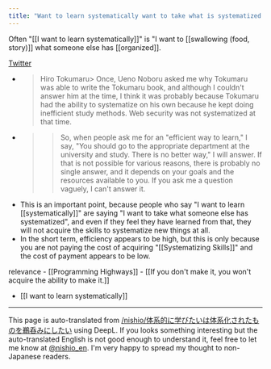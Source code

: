 ```yaml
---
title: "Want to learn systematically want to take what is systematized for granted."
---
```


Often "[[I want to learn systematically]]" is "I want to [[swallowing (food, story)]] what someone else has [[organized]].

[Twitter](https://twitter.com/nishio/status/1372115564865331200?s=21)
- > Hiro Tokumaru> Once, Ueno Noboru asked me why Tokumaru was able to write the Tokumaru book, and although I couldn't answer him at the time, I think it was probably because Tokumaru had the ability to systematize on his own because he kept doing inefficient study methods. Web security was not systematized at that time.
- > >So, when people ask me for an "efficient way to learn," I say, "You should go to the appropriate department at the university and study. There is no better way," I will answer. If that is not possible for various reasons, there is probably no single answer, and it depends on your goals and the resources available to you. If you ask me a question vaguely, I can't answer it.
- This is an important point, because people who say "I want to learn [[systematically]]" are saying "I want to take what someone else has systematized", and even if they feel they have learned from that, they will not acquire the skills to systematize new things at all.
- In the short term, efficiency appears to be high, but this is only because you are not paying the cost of acquiring "[[Systematizing Skills]]" and the cost of payment appears to be low.

relevance
    - [[Programming Highways]]
    - [[If you don't make it, you won't acquire the ability to make it.]]

- [[I want to learn systematically]]

---
This page is auto-translated from [/nishio/体系的に学びたいは体系化されたものを鵜呑みにしたい](https://scrapbox.io/nishio/体系的に学びたいは体系化されたものを鵜呑みにしたい) using DeepL. If you looks something interesting but the auto-translated English is not good enough to understand it, feel free to let me know at [@nishio_en](https://twitter.com/nishio_en). I'm very happy to spread my thought to non-Japanese readers.